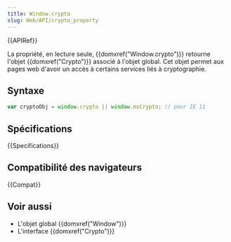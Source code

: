 ```yaml
---
title: Window.crypto
slug: Web/API/crypto_property
---
```


{{APIRef}}

La propriété, en lecture seule, {{domxref("Window.crypto")}} retourne l'objet {{domxref("Crypto")}} associé à l'objet global. Cet objet permet aux pages web d'avoir un accès à certains services liés à cryptographie.

## Syntaxe

```js
var cryptoObj = window.crypto || window.msCrypto; // pour IE 11
```

## Spécifications

{{Specifications}}

## Compatibilité des navigateurs

{{Compat}}

## Voir aussi

- L'objet global {{domxref("Window")}}
- L'interface {{domxref("Crypto")}}
